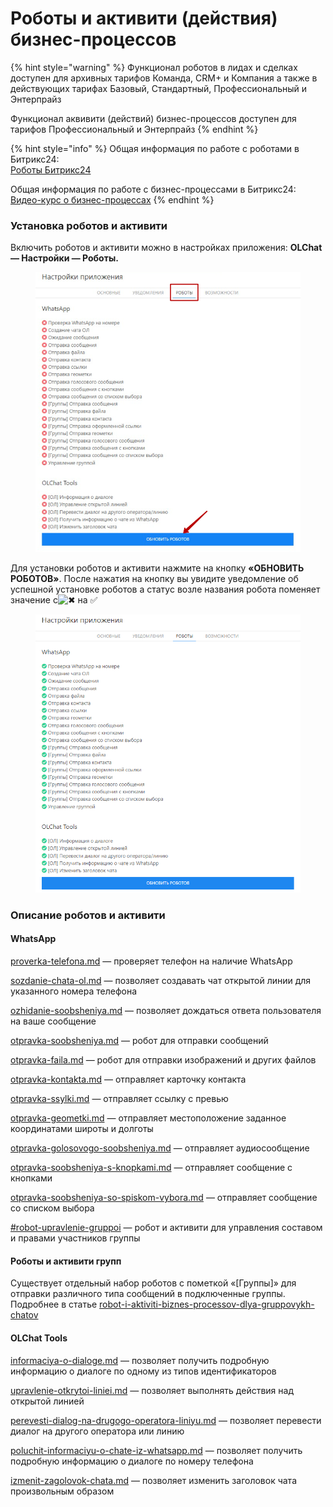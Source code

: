 # Роботы и активити (действия) бизнес-процессов

{% hint style="warning" %}
Функционал роботов в лидах и сделках доступен для архивных тарифов Команда, CRM+ и Компания а также в действующих тарифах Базовый, Стандартный, Профессиональный и Энтерпрайз

Функционал аквивити (действий) бизнес-процессов доступен для тарифов Профессиональный и Энтерпрайз
{% endhint %}

{% hint style="info" %}
Общая информация по работе с роботами в Битрикс24:\
[Роботы Битрикс24](https://helpdesk.bitrix24.ru/open/6908975/)

Общая информация по работе с бизнес-процессами в Битрикс24:\
[Видео-курс о бизнес-процессах](https://helpdesk.bitrix24.ru/open/3092117/)
{% endhint %}

### Установка роботов и активити

Включить роботов и активити можно в настройках приложения: **OLChat — Настройки — Роботы.**

<figure><img src="../../.gitbook/assets/image (1) (1) (1) (1) (1) (1) (1).png" alt=""><figcaption></figcaption></figure>

Для установки роботов и активити нажмите на кнопку **«ОБНОВИТЬ РОБОТОВ»**. После нажатия на кнопку вы увидите уведомление об успешной установке роботов а статус возле названия робота поменяет значение с![✖](https://vk.com/emoji/e/e29c96\_2x.png) на ✅

<figure><img src="../../.gitbook/assets/image (2) (1) (1) (1) (1).png" alt=""><figcaption></figcaption></figure>

### Описание роботов и активити

#### **WhatsApp**

[proverka-telefona.md](proverka-telefona.md "mention") — проверяет телефон на наличие WhatsApp

[sozdanie-chata-ol.md](sozdanie-chata-ol.md "mention") — позволяет создавать чат открытой линии для указанного номера телефона

[ozhidanie-soobsheniya.md](ozhidanie-soobsheniya.md "mention") — позволяет дождаться ответа пользователя на ваше сообщение&#x20;

[otpravka-soobsheniya.md](otpravka-soobsheniya.md "mention") — робот для отправки сообщений

[otpravka-faila.md](otpravka-faila.md "mention") — робот для отправки изображений и других файлов

[otpravka-kontakta.md](otpravka-kontakta.md "mention") — отправляет карточку контакта

[otpravka-ssylki.md](otpravka-ssylki.md "mention") — отправляет ссылку с превью

[otpravka-geometki.md](otpravka-geometki.md "mention") — отправляет местоположение заданное координатами широты и долготы

[otpravka-golosovogo-soobsheniya.md](otpravka-golosovogo-soobsheniya.md "mention") — отправляет аудиосообщение

[otpravka-soobsheniya-s-knopkami.md](otpravka-soobsheniya-s-knopkami.md "mention") — отправляет сообщение с кнопками

[otpravka-soobsheniya-so-spiskom-vybora.md](otpravka-soobsheniya-so-spiskom-vybora.md "mention") — отправляет сообщение со списком выбора

[#robot-upravlenie-gruppoi](../../gruppovye-chaty/robot-i-aktiviti-biznes-processov-dlya-gruppovykh-chatov/upravlenie-gruppoi.md#robot-upravlenie-gruppoi "mention") — робот и активити для управления составом и правами участников группы

#### Роботы и активити групп

Существует отдельный набор роботов с пометкой «\[Группы]» для отправки различного типа сообщений в подключенные группы. Подробнее в статье [robot-i-aktiviti-biznes-processov-dlya-gruppovykh-chatov](../../gruppovye-chaty/robot-i-aktiviti-biznes-processov-dlya-gruppovykh-chatov/ "mention")

#### **OLChat Tools**

[informaciya-o-dialoge.md](informaciya-o-dialoge.md "mention") — позволяет получить подробную информацию о диалоге по одному из типов идентификаторов

[upravlenie-otkrytoi-liniei.md](upravlenie-otkrytoi-liniei.md "mention") — позволяет выполнять действия над открытой линией

[perevesti-dialog-na-drugogo-operatora-liniyu.md](perevesti-dialog-na-drugogo-operatora-liniyu.md "mention") — позволяет перевести диалог на другого оператора или линию

[poluchit-informaciyu-o-chate-iz-whatsapp.md](poluchit-informaciyu-o-chate-iz-whatsapp.md "mention") — позволяет получить подробную информацию о диалоге по номеру телефона

[izmenit-zagolovok-chata.md](izmenit-zagolovok-chata.md "mention") — позволяет изменить заголовок чата произвольным образом
